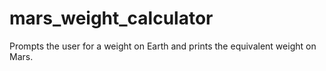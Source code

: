 # mars_weight_calculator
Prompts the user for a weight on Earth and prints the equivalent weight on Mars.
